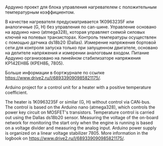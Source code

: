 Ардуино проект для блока управления нагревателем с положительным температурным коэффициентом.

В качестве нагревателя предусматривается 1K0963235F или аналогичные (G, H) без управления по can-шине.
Управление основано на ардуино нано (atmega328), которая управляет схемой силовых ключей на полевых транзисторах. Контроль температуры осуществлен с помощью датчика ds18b20 (Dallas).
Измерение напряжения бортовой сети для контроля запуска только при запущенном двигателе, основано на делителе напряжения и измерении аналоговым входом.
Питание Ардуино организовано на линейном стабилизаторе напряжения КР142ЕН8Б (КРЕН8Б, 7805).

Больше информации в бортжурнале по ссылке https://www.drive2.ru/l/689339090985821175/.


Arduino project for a control unit for a heater with a positive temperature coefficient.

The heater is 1K0963235F or similar (G, H) without control via CAN-bus.
The control is based on the Arduino nano (atmega328), which controls the power key circuit on MOSFET's transistors. Temperature control is carried out using the Dallas ds18b20 sensor.
Measuring the voltage of the on-board network for monitoring the start only when the engine is running is based on a voltage divider and measuring the analog input.
Arduino power supply is organized on a linear voltage stabilizer 7805.
More information in the logbook on https://www.drive2.ru/l/689339090985821175/.
